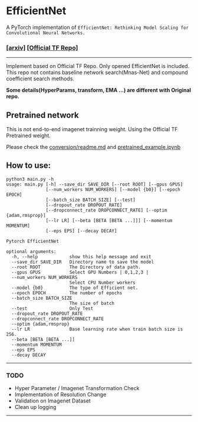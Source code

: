 # EfficientNet

A PyTorch implementation of `EfficientNet: Rethinking Model Scaling for Convolutional Neural Networks.`


### [[arxiv]](https://arxiv.org/abs/1905.11946) [[Official TF Repo]](https://github.com/tensorflow/tpu/tree/master/models/official/efficientnet)


<hr>

Implement based on Official TF Repo. Only opened EfficientNet is included. <br>
This repo not contains baseline network search(Mnas-Net) and compound coefficient search methods.<br>

<b>Some details(HyperParams, transform, EMA ...) are different with Original repo.</b>


## Pretrained network

This is not end-to-end imagenet trainning weight.
Using the Official TF Pretrained weight.

Please check the [conversion/readme.md](conversion/readme.md) and [pretrained_example.ipynb](pretrained_example.ipynb)


## How to use:

```
python3 main.py -h
usage: main.py [-h] --save_dir SAVE_DIR [--root ROOT] [--gpus GPUS]
               [--num_workers NUM_WORKERS] [--model {b0}] [--epoch EPOCH]
               [--batch_size BATCH_SIZE] [--test]
               [--dropout_rate DROPOUT_RATE]
               [--dropconnect_rate DROPCONNECT_RATE] [--optim {adam,rmsprop}]
               [--lr LR] [--beta [BETA [BETA ...]]] [--momentum MOMENTUM]
               [--eps EPS] [--decay DECAY]

Pytorch EfficientNet

optional arguments:
  -h, --help            show this help message and exit
  --save_dir SAVE_DIR   Directory name to save the model
  --root ROOT           The Directory of data path.
  --gpus GPUS           Select GPU Numbers | 0,1,2,3 |
  --num_workers NUM_WORKERS
                        Select CPU Number workers
  --model {b0}          The type of Efficient net.
  --epoch EPOCH         The number of epochs
  --batch_size BATCH_SIZE
                        The size of batch
  --test                Only Test
  --dropout_rate DROPOUT_RATE
  --dropconnect_rate DROPCONNECT_RATE
  --optim {adam,rmsprop}
  --lr LR               Base learning rate when train batch size is 256.
  --beta [BETA [BETA ...]]
  --momentum MOMENTUM
  --eps EPS
  --decay DECAY
```

<hr>

### TODO

 - Hyper Parameter / Imagenet Transformation Check
 - Implementation of Resolution Change
 - Validation on Imagenet Dataset
 - Clean up logging

<hr>

